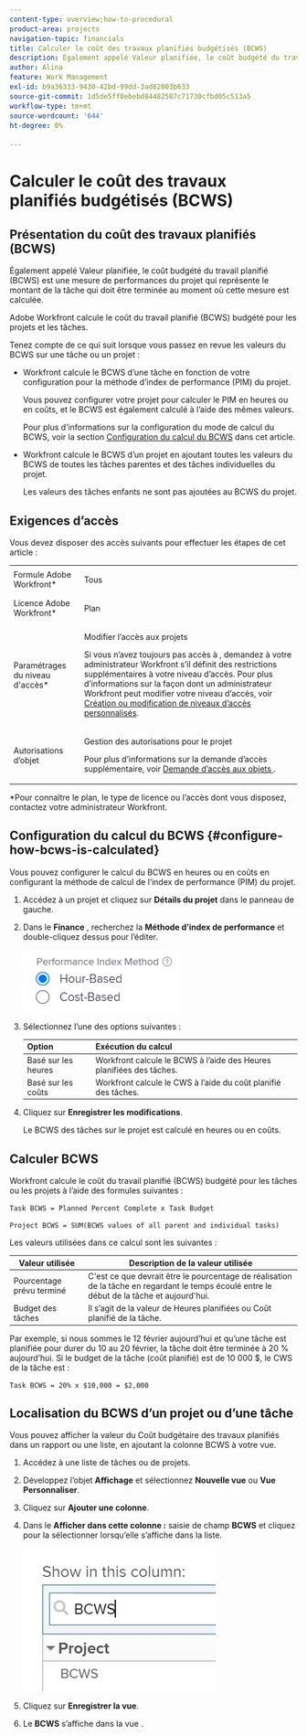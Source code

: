 ```yaml
---
content-type: overview;how-to-procedural
product-area: projects
navigation-topic: financials
title: Calculer le coût des travaux planifiés budgétisés (BCWS)
description: Également appelé Valeur planifiée, le coût budgété du travail planifié (BCWS) est une mesure de performances du projet qui représente le montant de la tâche qui doit être terminée au moment où cette mesure est calculée.
author: Alina
feature: Work Management
exl-id: b9a36333-9430-42bd-99dd-3ad82803b633
source-git-commit: 1d5de5ff0ebebd84482507c71730cfbd05c513a5
workflow-type: tm+mt
source-wordcount: '644'
ht-degree: 0%

---
```


# Calculer le coût des travaux planifiés budgétisés (BCWS)

## Présentation du coût des travaux planifiés (BCWS)

Également appelé Valeur planifiée, le coût budgété du travail planifié (BCWS) est une mesure de performances du projet qui représente le montant de la tâche qui doit être terminée au moment où cette mesure est calculée.

Adobe Workfront calcule le coût du travail planifié (BCWS) budgété pour les projets et les tâches.

Tenez compte de ce qui suit lorsque vous passez en revue les valeurs du BCWS sur une tâche ou un projet :

* Workfront calcule le BCWS d’une tâche en fonction de votre configuration pour la méthode d’index de performance (PIM) du projet.

   Vous pouvez configurer votre projet pour calculer le PIM en heures ou en coûts, et le BCWS est également calculé à l’aide des mêmes valeurs.

   Pour plus d’informations sur la configuration du mode de calcul du BCWS, voir la section [Configuration du calcul du BCWS](#configure-how-bcws-is-calculated) dans cet article.

* Workfront calcule le BCWS d’un projet en ajoutant toutes les valeurs du BCWS de toutes les tâches parentes et des tâches individuelles du projet.

   Les valeurs des tâches enfants ne sont pas ajoutées au BCWS du projet.

## Exigences d’accès

Vous devez disposer des accès suivants pour effectuer les étapes de cet article :

<table style="table-layout:auto"> 
 <col> 
 <col> 
 <tbody> 
  <tr> 
   <td role="rowheader">Formule Adobe Workfront*</td> 
   <td> <p>Tous</p> </td> 
  </tr> 
  <tr> 
   <td role="rowheader">Licence Adobe Workfront*</td> 
   <td> <p>Plan </p> </td> 
  </tr> 
  <tr> 
   <td role="rowheader">Paramétrages du niveau d'accès*</td> 
   <td> <p>Modifier l’accès aux projets</p> <p>Si vous n’avez toujours pas accès à , demandez à votre administrateur Workfront s’il définit des restrictions supplémentaires à votre niveau d’accès. Pour plus d’informations sur la façon dont un administrateur Workfront peut modifier votre niveau d’accès, voir <a href="../../../administration-and-setup/add-users/configure-and-grant-access/create-modify-access-levels.md" class="MCXref xref">Création ou modification de niveaux d’accès personnalisés</a>.</p> </td> 
  </tr> 
  <tr> 
   <td role="rowheader">Autorisations d’objet</td> 
   <td> <p>Gestion des autorisations pour le projet</p> <p>Pour plus d’informations sur la demande d’accès supplémentaire, voir <a href="../../../workfront-basics/grant-and-request-access-to-objects/request-access.md" class="MCXref xref">Demande d’accès aux objets </a>.</p> </td> 
  </tr> 
 </tbody> 
</table>

&#42;Pour connaître le plan, le type de licence ou l’accès dont vous disposez, contactez votre administrateur Workfront.

## Configuration du calcul du BCWS {#configure-how-bcws-is-calculated}

Vous pouvez configurer le calcul du BCWS en heures ou en coûts en configurant la méthode de calcul de l’index de performance (PIM) du projet.

1. Accédez à un projet et cliquez sur **Détails du projet** dans le panneau de gauche.
1. Dans le **Finance** , recherchez la **Méthode d’index de performance** et double-cliquez dessus pour l’éditer.

   ![](assets/pim-options-hour-cost-based-nwe.png)

1. Sélectionnez l’une des options suivantes :

   | Option | Exécution du calcul |
   |---|---|
   | Basé sur les heures | Workfront calcule le BCWS à l’aide des Heures planifiées des tâches. |
   | Basé sur les coûts | Workfront calcule le CWS à l’aide du coût planifié des tâches. |


1. Cliquez sur **Enregistrer les modifications**.

   Le BCWS des tâches sur le projet est calculé en heures ou en coûts.

## Calculer BCWS

Workfront calcule le coût du travail planifié (BCWS) budgété pour les tâches ou les projets à l’aide des formules suivantes :

```
Task BCWS = Planned Percent Complete x Task Budget
```

```
Project BCWS = SUM(BCWS values of all parent and individual tasks)
```

Les valeurs utilisées dans ce calcul sont les suivantes :

| Valeur utilisée | Description de la valeur utilisée |
|---|---|
| Pourcentage prévu terminé | C&#39;est ce que devrait être le pourcentage de réalisation de la tâche en regardant le temps écoulé entre le début de la tâche et aujourd&#39;hui. |
| Budget des tâches | Il s’agit de la valeur de Heures planifiées ou Coût planifié de la tâche. |

Par exemple, si nous sommes le 12 février aujourd’hui et qu’une tâche est planifiée pour durer du 10 au 20 février, la tâche doit être terminée à 20 % aujourd’hui. Si le budget de la tâche (coût planifié) est de 10 000 $, le CWS de la tâche est :

```
Task BCWS = 20% x $10,000 = $2,000
```

## Localisation du BCWS d’un projet ou d’une tâche

Vous pouvez afficher la valeur du Coût budgétaire des travaux planifiés dans un rapport ou une liste, en ajoutant la colonne BCWS à votre vue.

1. Accédez à une liste de tâches ou de projets.
1. Développez l’objet **Affichage** et sélectionnez **Nouvelle vue** ou **Vue Personnaliser**.

1. Cliquez sur **Ajouter une colonne**.
1. Dans le **Afficher dans cette colonne :** saisie de champ **BCWS** et cliquez pour la sélectionner lorsqu’elle s’affiche dans la liste.

   ![](assets/bcws-in-project-view.png)

1. Cliquez sur **Enregistrer la vue**.
1. Le **BCWS** s’affiche dans la vue .
